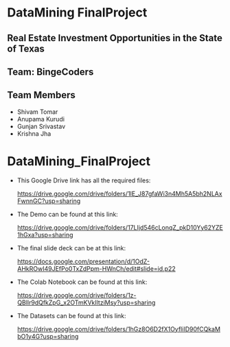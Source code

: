 # DataMining FinalProject

## Real Estate Investment Opportunities in the State of Texas

## Team: BingeCoders

## Team Members 

- Shivam Tomar
- Anupama Kurudi
- Gunjan Srivastav
- Krishna Jha

# DataMining_FinalProject

- This Google Drive link has all the required files:

  https://drive.google.com/drive/folders/1lE_J87gfaWi3n4Mh5A5bh2NLAxFwnnGC?usp=sharing

- The Demo can be found at this link:

  https://drive.google.com/drive/folders/17LIjd546cLonqZ_pkD10Yy62YZE1hGxa?usp=sharing

- The final slide deck can be at this link:

  https://docs.google.com/presentation/d/1OdZ-AHkROwI49JEfPo0TxZdPpm-HWnCh/edit#slide=id.p22

- The Colab Notebook can be found at this link:

  https://drive.google.com/drive/folders/1z-QBllr9dQfkZpG_x2OTmKVkIltziMsy?usp=sharing

- The Datasets can be found at this link:

  https://drive.google.com/drive/folders/1hGz8O6D2fX1OyfliID90fCQkaMbO1y4G?usp=sharing
